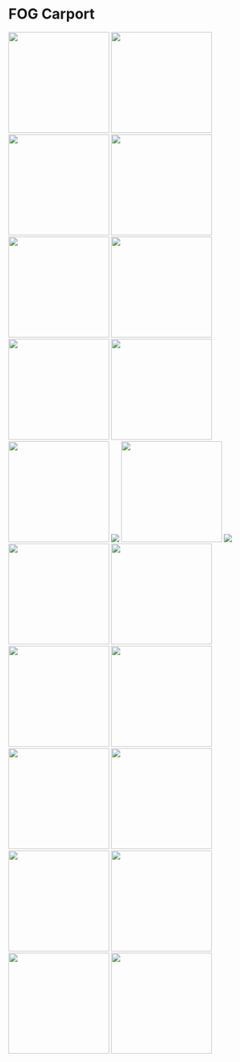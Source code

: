 # FOG Carport
<img src="documents/design/Admin Forside.png" width="200">
<img src="documents/design/Betaling - done.png" width="200">
<img src="documents/design/Change data.png" width="200">
<img src="documents/design/FAQ.png" width="200">
<img src="documents/design/Kontakt.png" width="200">
<img src="documents/design/Login.png" width="200">
<img src="documents/design/Loginpage.png" width="200">
<img src="documents/design/Om Os.png" width="200">
<img src="documents/design/Ordre bekræftelse - almost done.png" width="200">
<img src="documents/design/Profil.png" width=“200”>
<img src="documents/design/Se alle varer - done.png" width="200">
<img src="documents/design/Se alle kunders forespørgelser - done.png" width=“200”>
<img src="documents/design/Se alle sælger - done.png" width="200">
<img src="documents/design/Se alle varer - done.png" width="200">
<img src="documents/design/Sælger Forside.png" width="200">
<img src="documents/design/Tilføj ny sælger.png" width="200">
<img src="documents/design/Tilføj ny varer.png" width="200">
<img src="documents/design/customerviewrequestspage.png" width="200">
<img src="documents/design/kundeoversigt - done.png" width="200">
<img src="documents/design/registerpage.png" width="200">
<img src="documents/design/requestpage.png" width="200">
<img src="documents/design/requestsentpage.png" width="200">
